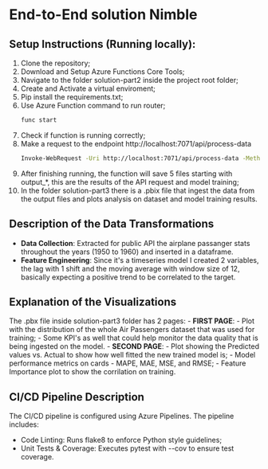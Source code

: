# End-to-End solution Nimble

## Setup Instructions (Running locally):

1. Clone the repository;
2. Download and Setup Azure Functions Core Tools;
3. Navigate to the folder solution-part2 inside the project root folder;
4. Create and Activate a virtual enviroment;
5. Pip install the requirements.txt;
6. Use Azure Function command to run router;
    ```sh
    func start
    ```
7. Check if function is running correctly;
8. Make a request to the endpoint http://localhost:7071/api/process-data
    ```sh
    Invoke-WebRequest -Uri http://localhost:7071/api/process-data -Method Post
    ```
9. After finishing running, the function will save 5 files starting with output_*, this are the results of the API request and model training;
10. In the folder solution-part3 there is a .pbix file that ingest the data from the output files and plots analysis on dataset and model training results.

## Description of the Data Transformations

- **Data Collection**: Extracted for public API the airplane passanger stats throughout the years (1950 to 1960) and inserted in a dataframe.
- **Feature Engineering**: Since it's a timeseries model I created 2 variables, the lag with 1 shift and the moving average with window size of 12, basically expecting a positive trend to be correlated to the target.

## Explanation of the Visualizations

The .pbx file inside solution-part3 folder has 2 pages:
    - **FIRST PAGE**: 
        - Plot with the distribution of the whole Air Passengers dataset that was used for training;
        - Some KPI's as well that could help monitor the data quality that is being ingested on the model.
    - **SECOND PAGE**: 
        - Plot showing the Predicted values vs. Actual to show how well fitted the new trained model is;
        - Model performance metrics on cards - MAPE, MAE, MSE, and RMSE;
        - Feature Importance plot to show the corrilation on training.

## CI/CD Pipeline Description

The CI/CD pipeline is configured using Azure Pipelines. The pipeline includes:
- Code Linting: Runs flake8 to enforce Python style guidelines;
- Unit Tests & Coverage: Executes pytest with --cov to ensure test coverage.
